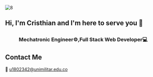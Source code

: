 ![8](https://user-images.githubusercontent.com/33847674/137425324-20e785b8-fd62-49f3-9a68-b3126a1322dc.jpg)

## Hi, I'm Cristhian and I'm here to serve you 👋
## <h3 align="center">Mechatronic Engineer⚙️,Full Stack Web Developer💻</h3>

## Contact Me
📧 u1802342@unimilitar.edu.co


<!--
**cristhiancao9/cristhiancao9** is a ✨ _special_ ✨ repository because its `README.md` (this file) appears on your GitHub profile.

Here are some ideas to get you started:

- 🔭 I’m currently working on ...
- 🌱 I’m currently learning ...
- 👯 I’m looking to collaborate on ...
- 🤔 I’m looking for help with ...
- 💬 Ask me about ...
- 📫 How to reach me: ...
- 😄 Pronouns: ...
- ⚡ Fun fact: ...
-->
